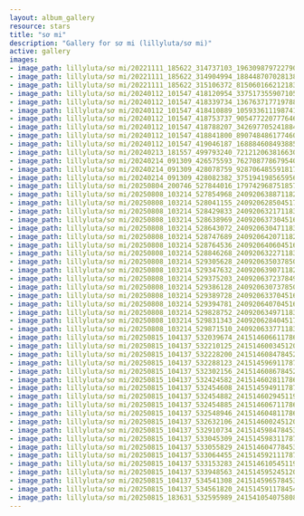 ```yaml
---
layout: album_gallery
resource: stars
title: "sơ mi"
description: "Gallery for sơ mi (lillyluta/sơ mi)"
active: gallery
images:
- image_path: lillyluta/sơ mi/20221111_185622_314737103_1963098797227901_4575180734848059616_n.jpg
- image_path: lillyluta/sơ mi/20221111_185622_314904994_188448707028138_492489570934116961_n.jpg
- image_path: lillyluta/sơ mi/20221111_185622_315106372_815060166212183_2677188747782748243_n.jpg
- image_path: lillyluta/sơ mi/20240112_101547_418120954_337517355907105_4100313330265997582_n.jpg
- image_path: lillyluta/sơ mi/20240112_101547_418339734_1367637177197885_1398484267628389371_n.jpg
- image_path: lillyluta/sơ mi/20240112_101547_418410889_1059336111987411_2669729490793453811_n.jpg
- image_path: lillyluta/sơ mi/20240112_101547_418753737_905477220777646_3190179806277243141_n.jpg
- image_path: lillyluta/sơ mi/20240112_101547_418788207_342697705241884_5579073920806877596_n.jpg
- image_path: lillyluta/sơ mi/20240112_101547_418841800_890748486177460_6118634917913542536_n.jpg
- image_path: lillyluta/sơ mi/20240112_101547_419046187_1688846084938854_7969804523542543679_n.jpg
- image_path: lillyluta/sơ mi/20240213_181557_499793240_721212063816630_2214006649334829855_n.jpg
- image_path: lillyluta/sơ mi/20240214_091309_426575593_762708778679540_3299787960437628009_n.jpg
- image_path: lillyluta/sơ mi/20240214_091309_428078759_928706485591817_8391659114772471380_n.jpg
- image_path: lillyluta/sơ mi/20240214_091309_428082382_375194198565956_8623982029037798307_n.jpg
- image_path: lillyluta/sơ mi/20250804_200746_527844016_1797429687518579_7518499594190914156_n.jpg
- image_path: lillyluta/sơ mi/20250808_103214_527854968_24092063887118299_519487623740043599_n.jpg
- image_path: lillyluta/sơ mi/20250808_103214_528041155_24092062850451736_1063791583315874199_n.jpg
- image_path: lillyluta/sơ mi/20250808_103214_528429833_24092063217118366_1754596963991228647_n.jpg
- image_path: lillyluta/sơ mi/20250808_103214_528638969_24092063730451648_2204400556044188252_n.jpg
- image_path: lillyluta/sơ mi/20250808_103214_528643072_24092063047118383_5823170362917463145_n.jpg
- image_path: lillyluta/sơ mi/20250808_103214_528747689_24092064207118267_5738770274816022798_n.jpg
- image_path: lillyluta/sơ mi/20250808_103214_528764536_24092064060451615_4948544816944581864_n.jpg
- image_path: lillyluta/sơ mi/20250808_103214_528846268_24092063227118365_689255728059986918_n.jpg
- image_path: lillyluta/sơ mi/20250808_103214_529305628_24092063503785004_7486054842670507807_n.jpg
- image_path: lillyluta/sơ mi/20250808_103214_529347632_24092063907118297_4711158979725282211_n.jpg
- image_path: lillyluta/sơ mi/20250808_103214_529375203_24092063723784982_6324320719362216660_n.jpg
- image_path: lillyluta/sơ mi/20250808_103214_529386128_24092063073785047_7515136662280731617_n.jpg
- image_path: lillyluta/sơ mi/20250808_103214_529389728_24092063370451684_3074993378882342517_n.jpg
- image_path: lillyluta/sơ mi/20250808_103214_529394781_24092064070451614_5935238430904452979_n.jpg
- image_path: lillyluta/sơ mi/20250808_103214_529828752_24092063497118338_541322896917046642_n.jpg
- image_path: lillyluta/sơ mi/20250808_103214_529831343_24092062840451737_6190068778015908090_n.jpg
- image_path: lillyluta/sơ mi/20250808_103214_529871510_24092063377118350_534342029594781991_n.jpg
- image_path: lillyluta/sơ mi/20250815_104137_532039674_24151460661178621_8269135700726396189_n.jpg
- image_path: lillyluta/sơ mi/20250815_104137_532210125_24151460034512017_7024358304517468159_n.jpg
- image_path: lillyluta/sơ mi/20250815_104137_532228200_24151460847845269_7783313017390570334_n.jpg
- image_path: lillyluta/sơ mi/20250815_104137_532288123_24151459691178718_7376001684483037278_n.jpg
- image_path: lillyluta/sơ mi/20250815_104137_532302156_24151460867845267_7234543467757029626_n.jpg
- image_path: lillyluta/sơ mi/20250815_104137_532424582_24151460281178659_8168799457643507954_n.jpg
- image_path: lillyluta/sơ mi/20250815_104137_532454608_24151459491178738_3198784292589595624_n.jpg
- image_path: lillyluta/sơ mi/20250815_104137_532454882_24151460294511991_7962401966297488031_n.jpg
- image_path: lillyluta/sơ mi/20250815_104137_532454885_24151460671178620_6538414563892752119_n.jpg
- image_path: lillyluta/sơ mi/20250815_104137_532548946_24151460481178639_2351168271526831564_n.jpg
- image_path: lillyluta/sơ mi/20250815_104137_532632106_24151460024512018_5179798338976600738_n.jpg
- image_path: lillyluta/sơ mi/20250815_104137_532910734_24151459847845369_6892369496893995033_n.jpg
- image_path: lillyluta/sơ mi/20250815_104137_533045309_24151459831178704_2045937757190980545_n.jpg
- image_path: lillyluta/sơ mi/20250815_104137_533055829_24151460477845306_7180680912084199688_n.jpg
- image_path: lillyluta/sơ mi/20250815_104137_533064455_24151459211178766_8699832187338148567_n.jpg
- image_path: lillyluta/sơ mi/20250815_104137_533153283_24151461054511915_6450431204727041703_n.jpg
- image_path: lillyluta/sơ mi/20250815_104137_533948563_24151459524512068_1787361666130335931_n.jpg
- image_path: lillyluta/sơ mi/20250815_104137_534541308_24151459657845388_3157592556437368209_n.jpg
- image_path: lillyluta/sơ mi/20250815_104137_534561820_24151459117845442_1421397258240952487_n.jpg
- image_path: lillyluta/sơ mi/20250815_183631_532595989_24154105407580813_99035571336647488_n.jpg
---
```


